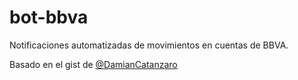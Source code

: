 # bot-bbva

Notificaciones automatizadas de movimientos en cuentas de BBVA.

Basado en el gist de [@DamianCatanzaro](https://twitter.com/DamianCatanzaro/status/1582422766971547649)
